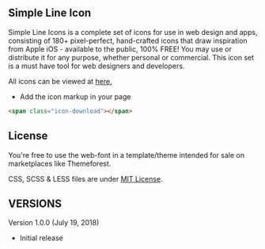 ##  Simple Line Icon

Simple Line Icons is a complete set of icons for use in web design and apps, consisting of 180+ pixel-perfect, hand-crafted icons that draw inspiration from Apple iOS - available to the public, 100% FREE! You may use or distribute it for any purpose, whether personal or commercial. This icon set is a must have tool for web designers and developers.

All icons can be viewed at [here.](https://cdn.rawgit.com/asif7774/Simple-Line-Icon/0ae9894f/index.html)

- Add the icon markup in your page
```html
<span class="icon-download"></span>
```

## License
You're free to use the web-font in a template/theme intended for sale on marketplaces like Themeforest.

CSS, SCSS & LESS files are under [MIT License](https://github.com/asif7774/Simple-Line-Icon/blob/master/LICENSE).

## VERSIONS

Version 1.0.0 (July 19, 2018)
- Initial release
